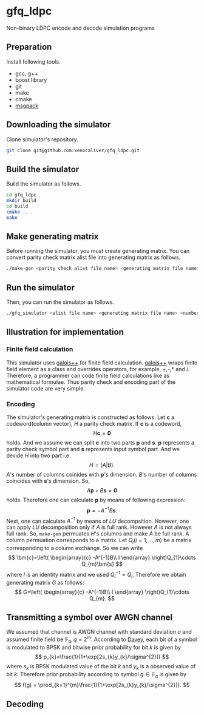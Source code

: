 <script async src="https://cdnjs.cloudflare.com/ajax/libs/mathjax/2.7.0/MathJax.js?config=TeX-AMS_CHTML"></script>
<script type="text/x-mathjax-config">
 MathJax.Hub.Config({
 tex2jax: {
 inlineMath: [["\\(","\\)"] ],
 displayMath: [ ['$$','$$'], ["\\[","\\]"] ]
 }
 });
</script>
# gfq_ldpc
Non-binary LDPC encode and decode simulation programs

## Preparation
Install following tools.

- gcc, g++
- boost library
- git
- make
- cmake
- [msgpack](https://github.com/msgpack/msgpack-c)

## Downloading the simulator
Clone simulator's repository.

```sh
git clone git@github.com:xenocaliver/gfq_ldpc.git
```

## Build the simulator
Build the simulator as follows.
```sh
cd gfq_ldpc
mkdir build
cd build
cmake ..
make
```
## Make generating matrix
Before running the simulator, you must create generating matrix.
You can convert parity check matrix alist file into generating matrix as follows. 
```sh
./make-gen <parity check alist file name> <generating matrix file name>
```

## Run the simulator
Then, you can run the simulator as follows.

```sh
./gfq_simulator <alist file name> <generating matrix file name> <number of transmission> <sigma for AWGN channel> <Sum-Product iteration limit>
```

## Illustration for implementation
### Finite field calculation
This simulator uses [galois++](https://github.com/wkjarosz/galois) for finite field calculation. [galois++](https://github.com/wkjarosz/galois) wraps finite field element as a class and overrides operators, for example, +,-,* and /. Therefore,
a programmer can code finite field calculations like as mathematical formulae.
Thus parity check and encoding part of the simulator code are very simple.

### Encoding
The simulator's generating matrix is constructed as follows.
Let $\bm{c}$ a codeword(column vector), $H$ a parity check matrix. If $\bm{c}$ is a codeword, 
$$
H\bm{c}=\bm{0}
$$
holds. And we assume we can split $\bm{c}$ into two parts $\bm{p}$ and $\bm{s}$. $\bm{p}$ represents a parity check symbol part and $\bm{s}$ represents input symbol part.
And we devide $H$ into two part i.e.
$$
H=\left(A\vert B\right).
$$
$A$'s number of columns coinides with $\bm{p}$'s dimension. $B$'s number of columns coincides with $\bm{s}$'s dimension. So,
$$
A\bm{p}+B\bm{s}=\bm{0}
$$
holds. Therefore one can calculate $\bm{p}$ by means of following expression:
$$
\bm{p}=-A^{-1}B\bm{s}.
$$
Next, one can calculate $A^{-1}$ by means of $LU$ decompsition. However, one can apply $LU$ decomposition only if $A$ is full rank. However $A$ is not always full rank. So, `make-gen` permuates $H$'s columns and make $A$ be full rank. A column permuation corresponds to a matrix. Let $Q_{i}(i=1,\ldots, m)$ be a matrix corresponding to a column exchange. So we can write
$$
\bm{c}=\left(
    \begin{array}{c}
    -A^{-1}B\\
    I
    \end{array}
    \right)Q_{1}\cdots Q_{m}\bm{s}
$$
where $I$ is an identity matrix and we used $Q_{i}^{-1}=Q_{i}$. Therefore we obtain generating matrix $G$ as follows:
$$
G=\left(
    \begin{array}{c}
    -A^{-1}B\\
    I
    \end{array}
    \right)Q_{1}\cdots Q_{m}.
$$

## Transmitting a symbol over AWGN channel
We assumed that channel is AWGN channel with standard deviation $\sigma$ and assumed
finite field be $\mathbb{F}_{q}, q=2^{m}$. According to [Davey](https://ieeexplore.ieee.org/document/706440), each bit of a symbol is modulated to BPSK and bitwise prior probability for bit $k$ is given by
$$
p_{k}=\frac{1}{1+\exp[2s_{k}y_{k}/\sigma^{2}]}
$$
where $s_{k}$ is BPSK modulated value of the bit $k$ and $y_{k}$ is a observed value of bit $k$. Therefore prior probability according to symbol $g\in\mathbb{F}_{q}$ is given by
$$
f(g) = \prod_{k=1}^{m}\frac{1}{1+\exp[2s_{k}y_{k}/\sigma^{2}]}.
$$

## Decoding

